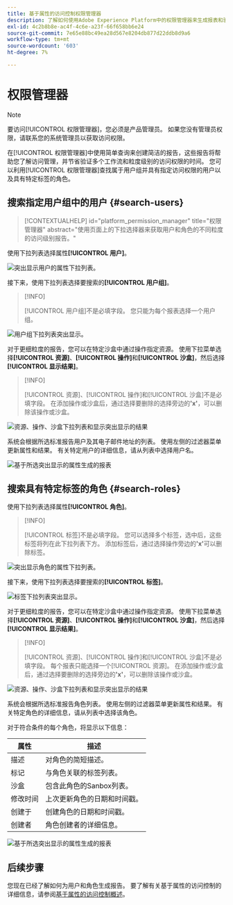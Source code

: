 ```yaml
---
title: 基于属性的访问控制权限管理器
description: 了解如何使用Adobe Experience Platform中的权限管理器来生成报表和验证访问权限。
exl-id: 4c2b8b8e-ac4f-4c6e-a23f-66f658bb6e24
source-git-commit: 7e65e88bc49ea28d567e8204db877d22ddb8d9a6
workflow-type: tm+mt
source-wordcount: '603'
ht-degree: 7%

---
```


# 权限管理器

>[!NOTE]
>
>要访问[!UICONTROL 权限管理器]，您必须是产品管理员。 如果您没有管理员权限，请联系您的系统管理员以获取访问权限。

在[!UICONTROL 权限管理器]中使用简单查询来创建简洁的报告，这些报告将帮助您了解访问管理，并节省验证多个工作流和粒度级别的访问权限的时间。 您可以利用[!UICONTROL 权限管理器]查找属于用户组并具有指定访问权限的用户以及具有特定标签的角色。

## 搜索指定用户组中的用户 {#search-users}

>[!CONTEXTUALHELP]
>id="platform_permission_manager"
>title="权限管理器"
>abstract="使用页面上的下拉选择器来获取用户和角色的不同粒度的访问级别报告。"
<!-- >additional-url="https://experienceleague.adobe.com/docs/experience-platform/access-control/abac/permissions-manager/permissions.html" text="Permission manager" -->

使用下拉列表选择属性&#x200B;**[!UICONTROL 用户]**。

![突出显示用户的属性下拉列表。](../../images/permission-manager/users-select.png)

接下来，使用下拉列表选择要搜索的&#x200B;**[!UICONTROL 用户组]**。

>[!INFO]
>
>[!UICONTROL 用户组]不是必填字段。 您只能为每个报表选择一个用户组。

![用户组下拉列表突出显示。](../../images/permission-manager/user-group-select.png)

对于更细粒度的报告，您可以在特定沙盒中通过操作指定资源。 使用下拉菜单选择&#x200B;**[!UICONTROL 资源]**、**[!UICONTROL 操作]**&#x200B;和&#x200B;**[!UICONTROL 沙盒]**，然后选择&#x200B;**[!UICONTROL 显示结果]**。

>[!INFO]
>
>[!UICONTROL 资源]、[!UICONTROL 操作]和[!UICONTROL 沙盒]不是必填字段。 在添加操作或沙盒后，通过选择要删除的选择旁边的&#x200B;**&#39;x&#39;**，可以删除该操作或沙盒。

![资源、操作、沙盒下拉列表和显示突出显示的结果](../../images/permission-manager/users-additional-attributes-select.png)

系统会根据所选标准报告用户及其电子邮件地址的列表。 使用左侧的过滤器菜单更新属性和结果。 有关特定用户的详细信息，请从列表中选择用户名。

![基于所选突出显示的属性生成的报表](../../images/permission-manager/users-report.png)

## 搜索具有特定标签的角色 {#search-roles}

使用下拉列表选择属性&#x200B;**[!UICONTROL 角色]**。

>[!INFO]
>
>[!UICONTROL 标签]不是必填字段。 您可以选择多个标签，选中后，这些标签将列在此下拉列表下方。 添加标签后，通过选择操作旁边的&#x200B;**&#39;x&#39;**&#x200B;可以删除标签。

![突出显示角色的属性下拉列表。](../../images/permission-manager/roles-select.png)

接下来，使用下拉列表选择要搜索的&#x200B;**[!UICONTROL 标签]**。

![标签下拉列表突出显示。](../../images/permission-manager/roles-labels-select.png)

对于更细粒度的报告，您可以在特定沙盒中通过操作指定资源。 使用下拉菜单选择&#x200B;**[!UICONTROL 资源]**、**[!UICONTROL 操作]**&#x200B;和&#x200B;**[!UICONTROL 沙盒]**，然后选择&#x200B;**[!UICONTROL 显示结果]**。

>[!INFO]
>
>[!UICONTROL 资源]、[!UICONTROL 操作]和[!UICONTROL 沙盒]不是必填字段。 每个报表只能选择一个[!UICONTROL 资源]。 在添加操作或沙盒后，通过选择要删除的选择旁边的&#x200B;**&#39;x&#39;**，可以删除该操作或沙盒。

![资源、操作、沙盒下拉列表和显示突出显示的结果](../../images/permission-manager/roles-additional-attributes-select.png)

系统会根据所选标准报告角色列表。 使用左侧的过滤器菜单更新属性和结果。 有关特定角色的详细信息，请从列表中选择该角色。

对于符合条件的每个角色，将显示以下信息：

| 属性 | 描述 |
| --- | --- |
| 描述 | 对角色的简短描述。 |
| 标记 | 与角色关联的标签列表。 |
| 沙盒 | 包含此角色的Sanbox列表。 |
| 修改时间 | 上次更新角色的日期和时间戳。 |
| 创建于 | 创建角色的日期和时间戳。 |
| 创建者 | 角色创建者的详细信息。 |

![基于所选突出显示的属性生成的报表](../../images/permission-manager/roles-report.png)

## 后续步骤

您现在已经了解如何为用户和角色生成报告。 要了解有关基于属性的访问控制的详细信息，请参阅[基于属性的访问控制概述](../overview.md)。

